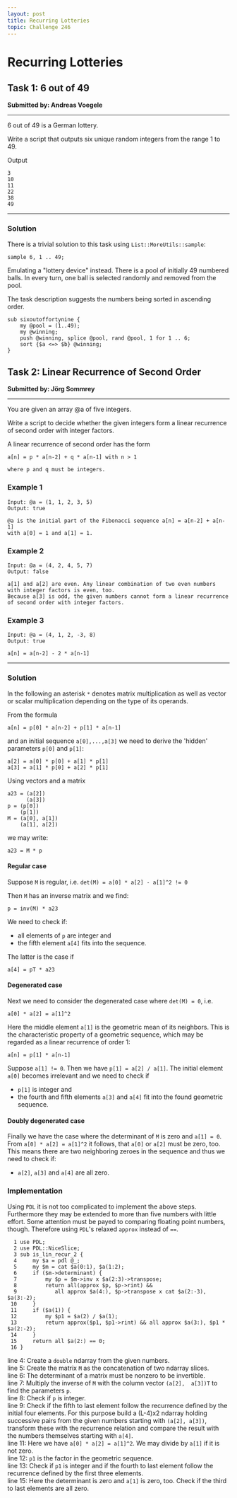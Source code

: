 ```yaml
---
layout: post
title: Recurring Lotteries
topic: Challenge 246
---
```

# Recurring Lotteries

## Task 1: 6 out of 49
**Submitted by: Andreas Voegele**

---
6 out of 49 is a German lottery.

Write a script that outputs six unique random integers from the range 1 to 49.

Output
```
3
10
11
22
38
49
```
---
### Solution
There is a trivial solution to this task using `List::MoreUtils::sample`:
```
sample 6, 1 .. 49;
```
Emulating a "lottery device" instead.
There is a pool of initially 49 numbered balls.
In every turn, one ball is selected randomly and removed from the pool.

The task description suggests the numbers being sorted in ascending order.
```
sub sixoutoffortynine {
	my @pool = (1..49);
    my @winning;
    push @winning, splice @pool, rand @pool, 1 for 1 .. 6;
    sort {$a <=> $b} @winning;
}
```
## Task 2: Linear Recurrence of Second Order
**Submitted by: Jörg Sommrey**

---
You are given an array @a of five integers.

Write a script to decide whether the given integers form a linear recurrence of second order with integer factors.

A linear recurrence of second order has the form

```
a[n] = p * a[n-2] + q * a[n-1] with n > 1

where p and q must be integers.
```
### Example 1
```
Input: @a = (1, 1, 2, 3, 5)
Output: true

@a is the initial part of the Fibonacci sequence a[n] = a[n-2] + a[n-1]
with a[0] = 1 and a[1] = 1.
```
### Example 2
```
Input: @a = (4, 2, 4, 5, 7)
Output: false

a[1] and a[2] are even. Any linear combination of two even numbers with integer factors is even, too.
Because a[3] is odd, the given numbers cannot form a linear recurrence of second order with integer factors.
```
### Example 3
```
Input: @a = (4, 1, 2, -3, 8)
Output: true

a[n] = a[n-2] - 2 * a[n-1]
```
---
### Solution
In the following an asterisk `*` denotes matrix multiplication as well as vector or scalar multiplication depending on the type of its operands.

From the formula
```
a[n] = p[0] * a[n-2] + p[1] * a[n-1]
```
and an initial sequence `a[0],...,a[3]` we need to derive the 'hidden' parameters `p[0]` and `p[1]`:
```
a[2] = a[0] * p[0] + a[1] * p[1]
a[3] = a[1] * p[0] + a[2] * p[1]
```
Using vectors and a matrix
```
a23 = (a[2])
      (a[3])
p = (p[0])
    (p[1])
M = (a[0], a[1])
    (a[1], a[2])
```
we may write:
```
a23 = M * p
```
#### Regular case
Suppose `M` is regular, i.e. `det(M) = a[0] * a[2] - a[1]^2 != 0`

Then `M` has an inverse matrix and we find:
```
p = inv(M) * a23
```
We need to check if:

  * all elements of `p` are integer and
  * the fifth element `a[4]` fits into the sequence.

The latter is the case if
```
a[4] = pT * a23
```
#### Degenerated case
Next we need to consider the degenerated case where `det(M) = 0`, i.e.
```
a[0] * a[2] = a[1]^2
```
Here the middle element `a[1]` is the geometric mean of its neighbors.
This is the characteristic property of a geometric sequence, which may be regarded as a linear recurrence of order 1:
```
a[n] = p[1] * a[n-1]
```
Suppose `a[1] != 0`.
Then we have `p[1] = a[2] / a[1]`.
The initial element `a[0]` becomes irrelevant and we need to check if

  * `p[1]` is integer and
  * the fourth and fifth elements `a[3]` and `a[4]` fit into the found geometric sequence.

#### Doubly degenerated case
Finally we have the case where the determinant of `M` is zero and `a[1] = 0`.  
From `a[0] * a[2] = a[1]^2` it follows, that `a[0]` or `a[2]` must be zero, too.
This means there are two neighboring zeroes in the sequence and thus we need to check if:

  * `a[2]`, `a[3]` and `a[4]` are all zero.
### Implementation
Using `PDL` it is not too complicated to implement the above steps. Furthermore they may
be extended to more than five numbers with little effort.
Some attention must be payed to comparing floating point numbers, though.
Therefore using `PDL`'s relaxed `approx` instead of `==`.
```
  1 use PDL;
  2 use PDL::NiceSlice;
  3 sub is_lin_recur_2 {
  4     my $a = pdl @_;
  5     my $m = cat $a(0:1), $a(1:2);
  6     if ($m->determinant) {
  7         my $p = $m->inv x $a(2:3)->transpose;
  8         return all(approx $p, $p->rint) &&
  9            all approx $a(4:), $p->transpose x cat $a(2:-3), $a(3:-2);
 10     }
 11     if ($a(1)) {
 12         my $p1 = $a(2) / $a(1);
 13         return approx($p1, $p1->rint) && all approx $a(3:), $p1 * $a(2:-2);
 14     }
 15     return all $a(2:) == 0;
 16 }
```
line 4: Create a `double` ndarray from the given numbers.  
line 5: Create the matrix `M` as the concatenation of two ndarray slices.  
line 6: The determinant of a matrix must be nonzero to be invertible.   
line 7: Multiply the inverse of `M` with the column vector `(a[2],  a[3])T` to find the parameters `p`.  
line 8: Check if `p` is integer.  
line 9: Check if the fifth to last element follow the recurrence defined by the initial four elements. For this purpose build a (L-4)x2 ndarray holding successive pairs from the given numbers starting with `(a[2], a[3])`, transform these with the recurrence relation and compare the result with the numbers themselves starting with `a[4]`.  
line 11: Here we have `a[0] * a[2] = a[1]^2`. We may divide by `a[1]` if it is not zero.  
line 12: `p1` is the factor in the geometric sequence.  
line 13: Check if `p1` is integer and if the fourth to last element follow the recurrence defined by the first three elements.  
line 15: Here the determinant is zero and `a[1]` is zero, too. Check if the third to last elements are all zero.  
